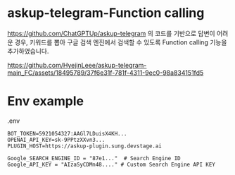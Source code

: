 # askup-telegram-Function calling

https://github.com/ChatGPTUp/askup-telegram  의 코드를 기반으로 
답변이 어려운 경우, 키워드를 뽑아 구글 검색 엔진에서 검색할 수 있도록 
Function calling 기능을 추가하였습니다.


https://github.com/HyejinLeee/askup-telegram-main_FC/assets/18495789/37f6e31f-781f-4311-9ec0-98a834151fd5



# Env example
.env
```
BOT_TOKEN=5921054327:AAGl7LDuisX4KH...
OPENAI_API_KEY=sk-9PPtzXXvn3...
PLUGIN_HOST=https://askup-plugin.sung.devstage.ai

Google_SEARCH_ENGINE_ID = "87e1..."  # Search Engine ID 
Google_API_KEY = "AIzaSyCDMn48...." # Custom Search Engine API KEY 
```

